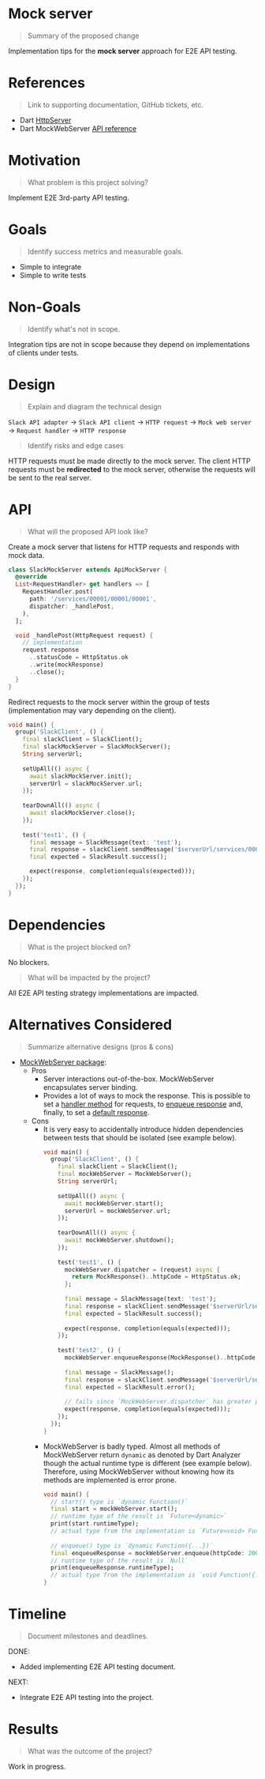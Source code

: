 # Mock server
> Summary of the proposed change

Implementation tips for the **mock server** approach for E2E API testing.

# References
> Link to supporting documentation, GitHub tickets, etc.

- Dart [HttpServer](https://api.dart.dev/stable/2.7.1/dart-io/HttpServer-class.html)
- Dart MockWebServer [API reference](https://pub.dev/documentation/mock_web_server/latest/index.html)

# Motivation
> What problem is this project solving?

Implement E2E 3rd-party API testing.

# Goals
> Identify success metrics and measurable goals.

* Simple to integrate
* Simple to write tests

# Non-Goals
> Identify what's not in scope.

Integration tips are not in scope because they depend on implementations of clients under tests.

# Design
> Explain and diagram the technical design

`Slack API adapter` → `Slack API client` → `HTTP request` → `Mock web server` → `Request handler` → `HTTP response`

> Identify risks and edge cases

HTTP requests must be made directly to the mock server. The client HTTP requests must be **redirected** to the mock server, otherwise the requests will be sent to the real server.

# API
> What will the proposed API look like?

Create a mock server that listens for HTTP requests and responds with mock data. 

```dart
class SlackMockServer extends ApiMockServer {
  @override
  List<RequestHandler> get handlers => [
    RequestHandler.post(
      path: '/services/00001/00001/00001',
      dispatcher: _handlePost,
    ),
  ];

  void _handlePost(HttpRequest request) {
    // implementation
    request.response
      ..statusCode = HttpStatus.ok
      ..write(mockResponse)
      ..close();
  }
}
```

Redirect requests to the mock server within the group of tests (implementation may vary depending on the client).

```dart
void main() {
  group('SlackClient', () {
    final slackClient = SlackClient();
    final slackMockServer = SlackMockServer();
    String serverUrl;
    
    setUpAll(() async {
      await slackMockServer.init();
      serverUrl = slackMockServer.url;
    });
    
    tearDownAll(() async {
      await slackMockServer.close();
    });
    
    test('test1', () {
      final message = SlackMessage(text: 'test');
      final response = slackClient.sendMessage('$serverUrl/services/00001/00001/00001', message);
      final expected = SlackResult.success();

      expect(response, completion(equals(expected)));
    });
  });
}
```

# Dependencies
> What is the project blocked on?

No blockers.

> What will be impacted by the project?

All E2E API testing strategy implementations are impacted.

# Alternatives Considered
> Summarize alternative designs (pros & cons)

- [MockWebServer package](https://pub.dev/documentation/mock_web_server/latest/index.html): 
    - Pros 
        - Server interactions out-of-the-box. MockWebServer encapsulates server binding.
        - Provides a lot of ways to mock the response. This is possible to set a [handler method](https://pub.dev/documentation/mock_web_server/latest/mock_web_server/MockWebServer/dispatcher.html) for requests, to [enqueue response](https://pub.dev/documentation/mock_web_server/latest/mock_web_server/MockWebServer/enqueue.html) and, finally, to set a [default response](https://pub.dev/documentation/mock_web_server/latest/mock_web_server/MockWebServer/defaultResponse.html).
    - Cons
        - It is very easy to accidentally introduce hidden dependencies between tests that should be isolated (see example below).
            ```dart
            void main() {
              group('SlackClient', () {
                final slackClient = SlackClient();
                final mockWebServer = MockWebServer();
                String serverUrl;
              
                setUpAll(() async {
                  await mockWebServer.start();
                  serverUrl = mockWebServer.url;
                });
              
                tearDownAll(() async {
                  await mockWebServer.shutdown();
                });
              
                test('test1', () {
                  mockWebServer.dispatcher = (request) async {
                    return MockResponse()..httpCode = HttpStatus.ok;
                  };
              
                  final message = SlackMessage(text: 'test');
                  final response = slackClient.sendMessage('$serverUrl/services/00001/00001/00001', message);
                  final expected = SlackResult.success();
              
                  expect(response, completion(equals(expected)));
                });
              
                test('test2', () {
                  mockWebServer.enqueueResponse(MockResponse()..httpCode = HttpStatus.badRequest);
              
                  final message = SlackMessage();
                  final response = slackClient.sendMessage('$serverUrl/services/00001/00001/00001', message);
                  final expected = SlackResult.error();
              
                  // fails since `MockWebServer.dispatcher` has greater priority in implementation than enqueued responses
                  expect(response, completion(equals(expected)));
                });
              });
            }
            ```
        - MockWebServer is badly typed. Almost all methods of MockWebServer return `dynamic` as denoted by Dart Analyzer though the actual runtime type is different (see example below). Therefore, using MockWebServer without knowing how its methods are implemented is error prone.
            ```dart
            void main() {
              // start() type is `dynamic Function()`
              final start = mockWebServer.start();
              // runtime type of the result is `Future<dynamic>`
              print(start.runtimeType);
              // actual type from the implementation is `Future<void> Function()` 
              
              // enqueue() type is `dynamic Function({...})`
              final enqueueResponse = mockWebServer.enqueue(httpCode: 200);
              // runtime type of the result is `Null`
              print(enqueueResponse.runtimeType);
              // actual type from the implementation is `void Function({...})`
            }
            ```
# Timeline
> Document milestones and deadlines.
 
DONE:
 - Added implementing E2E API testing document.
 
NEXT:
 - Integrate E2E API testing into the project.
   
# Results
> What was the outcome of the project?

Work in progress.
